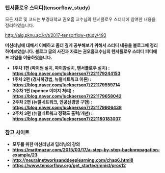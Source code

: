 ### 텐서플로우 스터디(tensorflow_study)

모든 자료 및 코드는 부경대학교 권오흠 교수님의 텐서플로우 스터디에 참여한 내용을 정리하였습니다.

http://alg.pknu.ac.kr/t/2017-tensorflow-study/493

<b>머신러닝에 대해서 이해하고 좀더 깊게 공부해보기 위해서 스터디 내용을 블로그에 정리하여보았습니다.
블로그 글의 사진과 자료는 권오흠교수님의 텐서플로우 스터디 피디에프 파일을 이용하였습니다.


- 1주차 1편 (파이썬 설치, 파이참설치, 텐서플로우 설치) : https://blog.naver.com/luckperson7/221179244153
- 1주차 2편 (경사하강법, 뉴럴네트워크 이론) : https://blog.naver.com/luckperson7/221179559714
- 2주차 1편 (opencv 이미지 처리) : https://blog.naver.com/luckperson7/221179658042
- 2주차 2편 (뉴럴네트워크, 인공신경망 구현) : https://blog.naver.com/luckperson7/221179906438
- 2주차 3편 (뉴럴네트워크 정확도 출력/개선) : https://blog.naver.com/luckperson7/221180183037

### 참고 사이트
- 모두를 위한 머신러닝과 딥러닝의 강의
- https://mattmazur.com/2015/03/17/a-step-by-step-backpropagation-example/23
- http://neuralnetworksanddeeplearning.com/chap6.html8
- https://www.tensorflow.org/get_started/mnist/pros12